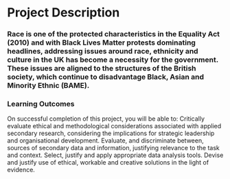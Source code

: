 # Project Description

### Race is one of the protected characteristics in the Equality Act (2010) and with Black Lives Matter protests dominating headlines, addressing issues around race, ethnicity and culture in the UK has become a necessity for the government. These issues are aligned to the structures of the British society, which continue to disadvantage Black, Asian and Minority Ethnic (BAME).

### Learning Outcomes

On successful completion of this project, you will be able to:
	Critically evaluate ethical and methodological considerations associated with applied secondary research, 
	  considering the implications for strategic leadership and organisational development.
	Evaluate, and discriminate between, sources of secondary data and information,
	  justifying relevance to the task and context.
	Select, justify and apply appropriate data analysis tools.
	Devise and justify use of ethical, workable and creative solutions in the light of evidence.


